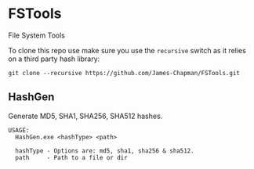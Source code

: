 # FSTools
File System Tools

To clone this repo use make sure you use the `recursive` switch as it relies on a third party hash library:

`git clone --recursive https://github.com/James-Chapman/FSTools.git`

## HashGen
Generate MD5, SHA1, SHA256, SHA512 hashes.

```
USAGE:
  HashGen.exe <hashType> <path>

  hashType - Options are: md5, sha1, sha256 & sha512.
  path     - Path to a file or dir
```